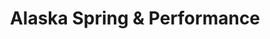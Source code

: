 ---
title: "Alaska Spring & Performance"
url: /anchorage/alaska-spring-und-performance/
shop: Autowerkstatt
---